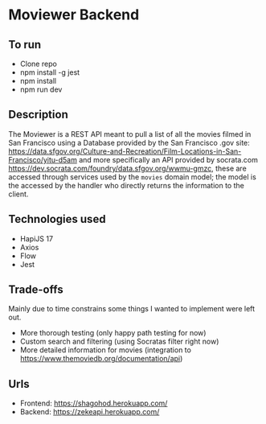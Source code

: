 # Moviewer Backend
## To run
- Clone repo
- npm install -g jest
- npm install
- npm run dev

## Description
The Moviewer is a REST API meant to pull a list of all the movies filmed in San Francisco
using a Database provided by the San Francisco .gov site:
https://data.sfgov.org/Culture-and-Recreation/Film-Locations-in-San-Francisco/yitu-d5am
and more specifically an API provided by socrata.com https://dev.socrata.com/foundry/data.sfgov.org/wwmu-gmzc,
these are accessed through services used by the `movies` domain model; the model is the accessed by the handler who
directly returns the information to the client.

## Technologies used
- HapiJS 17
- Axios
- Flow
- Jest

## Trade-offs
Mainly due to time constrains some things I wanted to implement were left out.
- More thorough testing (only happy path testing for now)
- Custom search and filtering (using Socratas filter right now)
- More detailed information for movies (integration to https://www.themoviedb.org/documentation/api)
## Urls
- Frontend: https://shagohod.herokuapp.com/
- Backend: https://zekeapi.herokuapp.com/
